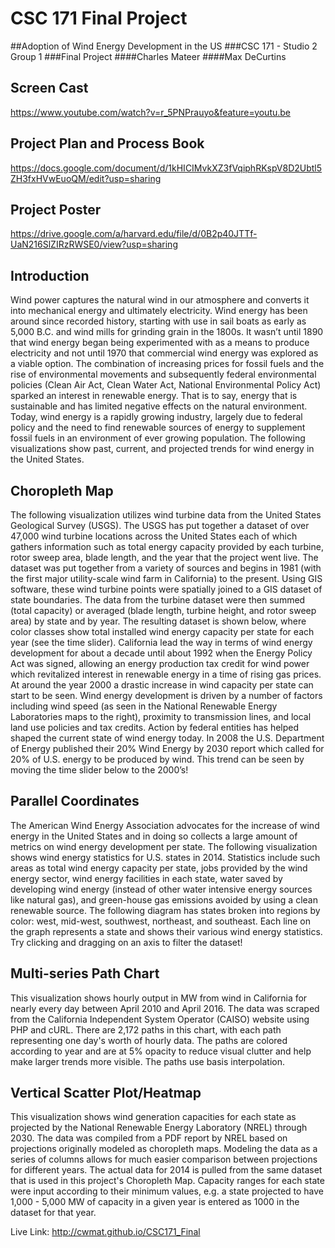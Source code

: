 # CSC 171 Final Project

##Adoption of Wind Energy Development in the US
###CSC 171 - Studio 2 Group 1
###Final Project
####Charles Mateer
####Max DeCurtins

## Screen Cast
https://www.youtube.com/watch?v=r_5PNPrauyo&feature=youtu.be

## Project Plan and Process Book
https://docs.google.com/document/d/1kHICIMvkXZ3fVqiphRKspV8D2Ubtl5ZH3fxHVwEuoQM/edit?usp=sharing

## Project Poster
https://drive.google.com/a/harvard.edu/file/d/0B2p40JTTf-UaN216SlZIRzRWSE0/view?usp=sharing

## Introduction
Wind power captures the natural wind in our atmosphere and converts it into mechanical energy and ultimately electricity. Wind energy has been around since recorded history, starting with use in sail boats as early as 5,000 B.C. and wind mills for grinding grain in the 1800s.  It wasn’t until 1890 that wind energy began being experimented with as a means to produce electricity and not until 1970 that commercial wind energy was explored as a viable option.   The combination of increasing prices for fossil fuels and  the rise of environmental movements and subsequently federal environmental policies (Clean Air Act, Clean Water Act, National Environmental Policy Act) sparked an interest in renewable energy.  That is to say, energy that is sustainable and has limited negative effects on the natural environment.  Today, wind energy is a rapidly growing industry, largely due to federal policy and the need to find renewable sources of energy to supplement fossil fuels in an environment of ever growing population.  The following visualizations show past, current, and projected trends for wind energy in the United States.

## Choropleth Map
The following visualization utilizes wind turbine data from the United States Geological Survey (USGS).  The USGS has put together a dataset of over 47,000 wind turbine locations across the United States each of which gathers information such as total energy capacity provided by each turbine, rotor sweep area, blade length, and the year that the project went live.  The dataset was put together from a variety of sources and begins in 1981 (with the first major utility-scale wind farm in California) to the present.  Using GIS software, these wind turbine points were spatially joined to a GIS dataset of state boundaries.  The data from the turbine dataset were then summed (total capacity) or averaged (blade length, turbine height, and rotor sweep area) by state and by year.  The resulting dataset is shown below, where color classes show total installed wind energy capacity per state for each year (see the time slider).  California lead the way in terms of wind energy development for about a decade until about 1992 when the Energy Policy Act was signed, allowing an energy production tax credit for wind power which revitalized interest in renewable energy in a time of rising gas prices.  At around the year 2000 a drastic increase in wind capacity per state can start to be seen.  Wind energy development is driven by a number of factors including wind speed (as seen in the National Renewable Energy Laboratories maps to the right), proximity to transmission lines, and local land use policies and tax credits.  Action by federal entities has helped shaped the current state of wind energy today.  In 2008 the U.S. Department of Energy published their 20% Wind Energy by 2030 report which called for 20% of U.S. energy to be produced by wind.  This trend can be seen by moving the time slider below to the 2000’s!

## Parallel Coordinates
The American Wind Energy Association advocates for the increase of wind energy in the United States and in doing so collects a large amount of metrics on wind energy development per state.  The following visualization shows wind energy statistics for U.S. states in 2014.  Statistics include such areas as total wind energy capacity per state, jobs provided by the wind energy sector, wind energy facilities in each state, water saved by developing wind energy (instead of other water intensive energy sources like natural gas), and green-house gas emissions avoided by using a clean renewable source.  The following diagram has states broken into regions by color: west, mid-west, southwest, northeast, and southeast.  Each line on the graph represents a state and shows their various wind energy statistics.  Try clicking and dragging on an axis to filter the dataset!

## Multi-series Path Chart
This visualization shows hourly output in MW from wind in California for nearly every day between April 2010 and April 2016. The data was scraped from the California Independent System Operator (CAISO) website using PHP and cURL. There are 2,172 paths in this chart, with each path representing one day's worth of hourly data. The paths are colored according to year and are at 5% opacity to reduce visual clutter and help make larger trends more visible. The paths use basis interpolation.

## Vertical Scatter Plot/Heatmap
This visualization shows wind generation capacities for each state as projected by the National Renewable Energy Laboratory (NREL) through 2030. The data was compiled from a PDF report by NREL based on projections originally modeled as choropleth maps. Modeling the data as a series of columns allows for much easier comparison between projections for different years. The actual data for 2014 is pulled from the same dataset that is used in this project's Choropleth Map. Capacity ranges for each state were input according to their minimum values, e.g. a state projected to have 1,000 - 5,000 MW of capacity in a given year is entered as 1000 in the dataset for that year.

Live Link:
http://cwmat.github.io/CSC171_Final
